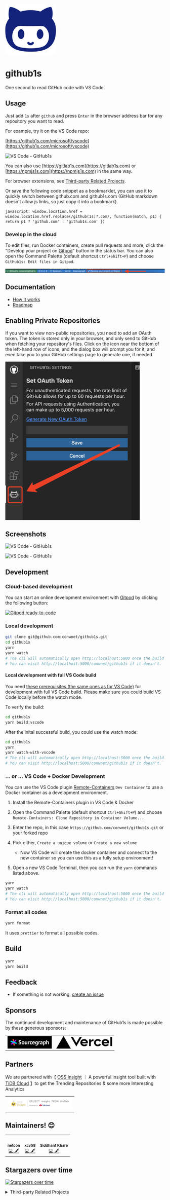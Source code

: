 ![GitHub1s](https://raw.githubusercontent.com/conwnet/github1s/master/resources/images/logo.svg)

# github1s

One second to read GitHub code with VS Code.

## Usage

Just add `1s` after `github` and press `Enter` in the browser address bar for any repository you want to read.

For example, try it on the VS Code repo:

[https://github1s.com/microsoft/vscode](https://github1s.com/microsoft/vscode)

![VS Code - GitHub1s](https://raw.githubusercontent.com/conwnet/github1s/master/resources/images/vs-code-github1s.png)

You can also use [https://gitlab1s.com](https://gitlab1s.com) or [https://npmjs1s.com](https://npmjs1s.com) in the same way.

For browser extensions, see [Third-party Related Projects](https://github.com/conwnet/github1s#third-party-related-projects).

Or save the following code snippet as a bookmarklet, you can use it to quickly switch between github.com and github1s.com (GitHub markdown doesn't allow js links, so just copy it into a bookmark).

```
javascript: window.location.href = window.location.href.replace(/github(1s)?.com/, function(match, p1) { return p1 ? 'github.com' : 'github1s.com' })
```

### Develop in the cloud

To edit files, run Docker containers, create pull requests and more, click the "Develop your project on [Gitpod](https://www.gitpod.io)" button in the status bar. You can also open the Command Palette (default shortcut `Ctrl+Shift+P`) and choose `GitHub1s: Edit files in Gitpod`.

![Gitpod Status Bar](https://raw.githubusercontent.com/conwnet/github1s/master/resources/images/gitpod-statusbar.png)

## Documentation

- [How it works](https://github.com/conwnet/github1s/blob/master/docs/guide.md)
- [Roadmap](https://github.com/conwnet/github1s/projects/1)

## Enabling Private Repositories

If you want to view non-public repositories, you need to add an OAuth token. The token is stored only in your browser, and only send to GitHub when fetching your repository's files. Click on the icon near the bottom of the left-hand row of icons, and the dialog box will prompt you for it, and even take you to your GitHub settings page to generate one, if needed.

<img height="500px" src="https://raw.githubusercontent.com/conwnet/github1s/master/resources/images/auth-token.png" />

## Screenshots

![VS Code - GitHub1s](https://raw.githubusercontent.com/conwnet/github1s/master/resources/images/GitHub1sDemo1.gif)

![VS Code - GitHub1s](https://raw.githubusercontent.com/conwnet/github1s/master/resources/images/demo.png)

## Development

### Cloud-based development

You can start an online development environment with [Gitpod](https://www.gitpod.io) by clicking the following button:

[![Gitpod ready-to-code](https://img.shields.io/badge/Gitpod-ready--to--code-blue?logo=gitpod)](https://gitpod.io/#https://github.com/conwnet/github1s)

### Local development

```bash
git clone git@github.com:conwnet/github1s.git
cd github1s
yarn
yarn watch
# The cli will automatically open http://localhost:5000 once the build is completed.
# You can visit http://localhost:5000/conwnet/github1s if it doesn't.
```

#### Local development with full VS Code build

You need [these prerequisites (the same ones as for VS Code)](https://github.com/microsoft/vscode/wiki/How-to-Contribute#prerequisites) for development with full VS Code build.
Please make sure you could build VS Code locally before the watch mode.

To verify the build:

```bash
cd github1s
yarn build:vscode
```

After the inital successful build, you could use the watch mode:

```bash
cd github1s
yarn
yarn watch-with-vscode
# The cli will automatically open http://localhost:5000 once the build is completed.
# You can visit http://localhost:5000/conwnet/github1s if it doesn't.
```

### ... or ... VS Code + Docker Development

You can use the VS Code plugin [Remote-Containers](https://marketplace.visualstudio.com/items?itemName=ms-vscode-remote.remote-containers) `Dev Container` to use a Docker container as a development environment.

1. Install the Remote-Containers plugin in VS Code & Docker
2. Open the Command Palette (default shortcut `Ctrl+Shift+P`) and choose `Remote-Containers: Clone Repository in Container Volume...`
3. Enter the repo, in this case `https://github.com/conwnet/github1s.git` or your forked repo
4. Pick either, `Create a unique volume` or `Create a new volume`

   - Now VS Code will create the docker container and connect to the new container so you can use this as a fully setup environment!

5. Open a new VS Code Terminal, then you can run the `yarn` commands listed above.

```bash
yarn
yarn watch
# The cli will automatically open http://localhost:5000 once the build is completed.
# You can visit http://localhost:5000/conwnet/github1s if it doesn't.
```

### Format all codes

```bash
yarn format
```

It uses `prettier` to format all possible codes.

## Build

```bash
yarn
yarn build
```

## Feedback

- If something is not working, [create an issue](https://github.com/conwnet/github1s/issues/new)

## Sponsors

The continued development and maintenance of GitHub1s is made possible by these generous sponsors:

<table><tbody><tr>
<td><a href="https://sourcegraph.com/">
<img height="40px" src="https://raw.githubusercontent.com/conwnet/github1s/master/resources/images/sourcegraph-logo.svg">
</a></td>
<td><a href="https://vercel.com/?utm_source=vscode-github1s&utm_campaign=oss">
<img height="40px" src="https://raw.githubusercontent.com/conwnet/github1s/master/resources/images/vercel-logo.svg">
</a></td>
</tr></tbody></table>

## Partners

We are partnered with【 [OSS Insight](https://ossinsight.io/?utm_source=github1s&utm_medium=github&utm_campaign=ghtrending) ｜ A powerful insight tool built with [TiDB Cloud](https://en.pingcap.com/tidb-cloud/?utm_source=ossinsight&utm_medium=referral) 】to get the Trending Repositories & some more Interesting Analytics

<table><tbody><tr>
<td><a href="https://ossinsight.io/?utm_source=github1s&utm_medium=github&utm_campaign=ghtrending">
<img height="40px" src="./resources/images/ossinsight-logo-sql-alpha.png">
</a></td>
</tr></tbody></table>

## Maintainers! :blush:

<table>
  <tbody><tr>
    <td align="center"><a href="https://github.com/conwnet"><img alt="" src="https://avatars.githubusercontent.com/conwnet" width="100px;"><br><sub><b>netcon</b></sub></a><br><a href="https://github.com/conwnet/github1s/commits?author=conwnet" title="Code">💻 🖋</a></td> </a></td>
    <td align="center"><a href="https://github.com/xcv58"><img alt="" src="https://avatars.githubusercontent.com/xcv58" width="100px;"><br><sub><b>xcv58</b></sub></a><br><a href="https://github.com/conwnet/github1s/commits?author=xcv58" title="Code">💻 🖋</a></td></a></td>
    <td align="center"><a href="https://github.com/Siddhant-K-code"><img alt="" src="https://avatars.githubusercontent.com/Siddhant-K-code" width="100px;"><br><sub><b>Siddhant Khare</b></sub></a><br><a href="https://github.com/conwnet/github1s/commits?author=Siddhant-K-code" title="Code">💻 🖋</a></td> </a></td>
  </tr>
</tbody></table>

## Stargazers over time

[![Stargazers over time](https://starchart.cc/conwnet/github1s.svg)](https://starchart.cc/conwnet/github1s)

<details>
<summary>Third-party Related Projects</summary>
<br>

### Chrome Extensions

- [Repositree](https://chrome.google.com/webstore/detail/repositree/lafjldoccjnjlcmdhmniholdpjkbgajo) ([chouglesaud/repositree](https://github.com/chouglesaud/repositree))
- [github-code-viewer](https://chrome.google.com/webstore/detail/github-code-viewer/ecddapgifccgblebfibdgkagfbdagjfn) ([febaoshan/edge-extensions-github-code-viewer](https://github.com/febaoshan/edge-extensions-github-code-viewer))
- Github1s Extension ([Darkempire78/GitHub1s-Extension](https://github.com/Darkempire78/GitHub1s-Extension))
- [Github Web IDE](https://chrome.google.com/webstore/detail/adjiklnjodbiaioggfpbpkhbfcnhgkfe) ([zvizvi/Github-Web-IDE](https://github.com/zvizvi/Github-Web-IDE))
- [shortcut to github1s](https://chrome.google.com/webstore/detail/shortcut-to-github1s/gfcdbodapcbfckbfpmgeldfkkgjknceo) ([katsuhisa91/github1s-shortcut](https://github.com/katsuhisa91/github1s-shortcut))
- [Github1s Shortut - Open source](https://github.com/Fauzdar1/Github1s)
- [⚡️ 1s to GitHub1s!](https://github.com/holazz/webext-github1s)

### Firefox Extensions

- [Repositree](https://addons.mozilla.org/en-US/firefox/addon/repositree/) ([chouglesaud/repositree](https://github.com/chouglesaud/repositree))
- [Github1s Extension](https://addons.mozilla.org/firefox/addon/github1s-extension) ([Darkempire78/GitHub1s-Extension](https://github.com/Darkempire78/GitHub1s-Extension))
- [Github1s](https://addons.mozilla.org/firefox/addon/github1s/) ([mcherifi/github1s-firefox-addon](https://github.com/mcherifi/github1s-firefox-addon))
- [Github Web IDE](https://addons.mozilla.org/firefox/addon/github-web-ide/) ([zvizvi/Github-Web-IDE](https://github.com/zvizvi/Github-Web-IDE))

### Microsoft Edge Extensions

- [github-code-viewer](https://microsoftedge.microsoft.com/addons/detail/githubcodeviewer/jaaaapanahkknbgdbglnlchbjfhhjlpi) ([febaoshan/edge-extensions-github-code-viewer](https://github.com/febaoshan/edge-extensions-github-code-viewer))
- [Github Web IDE](https://microsoftedge.microsoft.com/addons/detail/akjbkjciknacicbnkfjbnlaeednpadcf) ([zvizvi/Github-Web-IDE](https://github.com/zvizvi/Github-Web-IDE))

### Safari Extension

- [GitHub1s-For-Safari-Extension](https://apps.apple.com/us/app/readcodeonline/id1569026520?mt=12) ([code4you2021/GitHub1s-For-Safari-Extension](https://github.com/code4you2021/GitHub1s-For-Safari-Extension))

### Tampermonkey scripts

- [Mr-B0b/TamperMonkeyScripts/vscode.js](https://github.com/Mr-B0b/TamperMonkeyScripts/blob/main/vscode.js)
</details>
